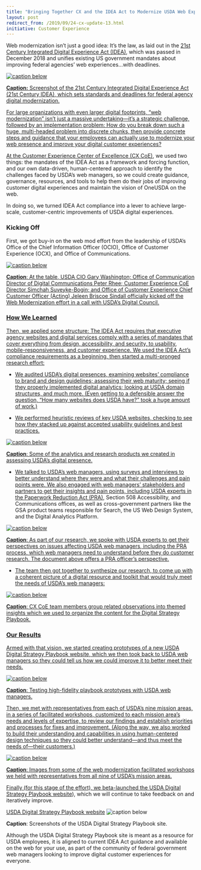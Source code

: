 ```yaml
---
title: "Bringing Together CX and the IDEA Act to Modernize USDA Web Experiences"
layout: post
redirect_from: /2019/09/24-cx-update-13.html
initiative: Customer Experience
---
```


Web modernization isn’t just a good idea: It’s the law, as laid out in the <a href="https://www.congress.gov/bill/115th-congress/house-bill/5759/text"> 21st Century Integrated Digital Experience Act (IDEA)</a>, which was passed in December 2018 and unifies existing US government mandates about improving federal agencies’ 
web experiences…with deadlines.

<a href="{{site.baseurl}}/images/IdeaAct.jpg" target="_blank" rel="noopener noreferrer">
<img src="{{site.baseurl}}/images/IdeaAct.jpg" alt="caption below">

**Caption:** Screenshot of the 21st Century Integrated Digital Experience Act (21st Century IDEA), which sets standards and deadlines for federal agency digital modernization.

For large organizations with even larger digital footprints, “web modernization” isn’t just a massive undertaking—it’s a strategic challenge, followed by an implementation problem: How do you break down such a huge, multi-headed problem into discrete chunks, then provide concrete steps and guidance that your employees can actually use to modernize your web presence and improve your digital customer experiences?

At the <a href="https://coe.gsa.gov/coe/customer-experience.html"> Customer Experience Center of Excellence (CX CoE)</a>, we used two things: the mandates of the IDEA Act as a framework and forcing function, and our own data-driven, human-centered approach to identify the challenges faced by USDA’s web managers, so we could create guidance, governance, resources, and tools to help them do their jobs of improving customer digital experiences and maintain the vision of OneUSDA on the web.

In doing so, we turned IDEA Act compliance into a lever to achieve large-scale, customer-centric improvements of USDA digital experiences.

<h3>Kicking Off</h3>

First, we got buy-in on the web mod effort from the leadership of USDA’s Office of the Chief Information Officer (OCIO), Office of Customer Experience (OCX), and Office of Communications.

<a href="{{site.baseurl}}/images/GaryandTeam.png" target="_blank" rel="noopener noreferrer"> 
<img src="{{site.baseurl}}/images/GaryandTeam.png" alt="caption below">

**Caption**: At the table, USDA CIO Gary Washington; Office of Communication Director of Digital Communications Peter Rhee; Customer Experience CoE Director Simchah Suveyke-Bogin; and Office of Customer Experience Chief Customer Officer (Acting) Jeleen Briscoe Sindall officially kicked off the Web Modernization effort in a call with USDA’s Digital Council.

<h3>How We Learned</h3>

Then, we applied some structure: The IDEA Act requires that executive agency websites and digital services comply with a series of mandates that cover everything from design, accessibility, and security, to usability, mobile-responsiveness, and customer experience. We used the IDEA Act’s compliance requirements as a beginning, then started a multi-pronged research effort:

* We audited USDA’s digital presences, examining websites’ compliance to brand and design guidelines; assessing their web maturity; seeing if they properly implemented digital analytics; looking at USDA domain structures, and much more. (Even getting to a defensible answer the question, “How many websites does USDA have?” took a huge amount of work.)

* We performed heuristic reviews of key USDA websites, checking to see how they stacked up against accepted usability guidelines and best practices.

<a href="{{site.baseurl}}/images/WebModDeliverables.jpg" target="_blank" rel="noopener noreferrer">
<img src="{{site.baseurl}}/images/WebModDeliverables.jpg" alt="caption below">

**Caption**: Some of the analytics and research products we created in assessing USDA’s digital presence.

* We talked to USDA’s web managers, using surveys and interviews to better understand where they were and what their challenges and pain points were. We also engaged with web managers’ stakeholders and partners to get their insights and pain points, including USDA experts in the <a href="https://pra.digital.gov/"> Paperwork Reduction Act (PRA)</a>, Section 508 Accessibility, and Communications offices, as well as cross-government partners like the GSA product teams responsible for Search, the US Web Design System, and the Digital Analytics Platform.

<a href="{{site.baseurl}}/images/5stagesofPRAgrief.jpg" target="_blank" rel="noopener noreferrer">
<img src="{{site.baseurl}}/images/5stagesofPRAgrief.jpg" alt="caption below">

**Caption**: As part of our research, we spoke with USDA experts to get their perspectives on issues affecting USDA web managers, including the PRA process, which web managers need to understand before they do customer research. The document above offers a PRA officer’s perspective.

* The team then got together to synthesize our research, to come up with a coherent picture of a digital resource and toolkit that would truly meet the needs of USDA’s web managers:

<a href="{{site.baseurl}}/images/CXCoETeam.png" target="_blank" rel="noopener noreferrer">
<img src="{{site.baseurl}}/images/CXCoETeam.png" alt="caption below">

**Caption**: CX CoE team members group related observations into themed insights which we used to organize the content for the Digital Strategy Playbook.

<h3>Our Results</h3>

Armed with that vision, we started creating prototypes of a new USDA Digital Strategy Playbook website, which we then took back to USDA web managers so they could tell us how we could improve it to better meet their needs.

<a href="{{site.baseurl}}/images/HighFidelityTesting.png" target="_blank" rel="noopener noreferrer">
<img src="{{site.baseurl}}/images/HighFidelityTesting.png" alt="caption below">

**Caption**: Testing high-fidelity playbook prototypes with USDA web managers.

Then, we met with representatives from each of USDA’s nine mission areas, in a series of facilitated workshops, customized to each mission area’s needs and levels of expertise, to review our findings and establish priorities and processes for fixes and improvement. (Along the way, we also worked to build their understanding and capabilities in using human-centered design techniques so they could better understand—and thus meet the needs of—their customers.)

<a href="{{site.baseurl}}/images/FacilitatedSessionCombo.jpg" target="_blank" rel="noopener noreferrer">
<img src="{{site.baseurl}}/images/FacilitatedSessionCombo.jpg" alt="caption below">

**Caption**: Images from some of the web modernization facilitated workshops we held with representatives from all nine of USDA’s mission areas.

Finally (for this stage of the effort), we beta-launched the  <a href="https://www.usda.gov/digital-strategy"> USDA Digital Strategy Playbook website</a>), which we will continue to take feedback on and iteratively improve.

<a href="{{site.baseurl}}/images/USDADigitalPlaybook.png" target="_blank" rel="noopener noreferrer"> <a href="https://www.usda.gov/digital-strategy"> USDA Digital Strategy Playbook website</a>
<img src="{{site.baseurl}}/images/USDADigitalPlaybook.png" alt="caption below">

**Caption**: Screenshots of the USDA Digital Strategy Playbook site.

Although the USDA Digital Strategy Playbook site is meant as a resource for USDA employees, it is aligned to current IDEA Act guidance and available on the web for your use, as part of the community of federal government web managers looking to improve digital customer experiences for everyone.

